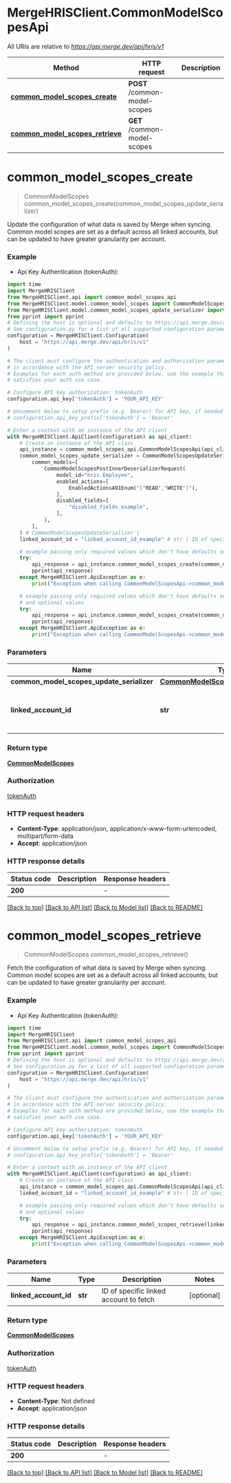 # MergeHRISClient.CommonModelScopesApi

All URIs are relative to *https://api.merge.dev/api/hris/v1*

Method | HTTP request | Description
------------- | ------------- | -------------
[**common_model_scopes_create**](CommonModelScopesApi.md#common_model_scopes_create) | **POST** /common-model-scopes | 
[**common_model_scopes_retrieve**](CommonModelScopesApi.md#common_model_scopes_retrieve) | **GET** /common-model-scopes | 


# **common_model_scopes_create**
> CommonModelScopes common_model_scopes_create(common_model_scopes_update_serializer)



Update the configuration of what data is saved by Merge when syncing. Common model scopes are set as a default across all linked accounts, but can be updated to have greater granularity per account.

### Example

* Api Key Authentication (tokenAuth):
```python
import time
import MergeHRISClient
from MergeHRISClient.api import common_model_scopes_api
from MergeHRISClient.model.common_model_scopes import CommonModelScopes
from MergeHRISClient.model.common_model_scopes_update_serializer import CommonModelScopesUpdateSerializer
from pprint import pprint
# Defining the host is optional and defaults to https://api.merge.dev/api/hris/v1
# See configuration.py for a list of all supported configuration parameters.
configuration = MergeHRISClient.Configuration(
    host = "https://api.merge.dev/api/hris/v1"
)

# The client must configure the authentication and authorization parameters
# in accordance with the API server security policy.
# Examples for each auth method are provided below, use the example that
# satisfies your auth use case.

# Configure API key authorization: tokenAuth
configuration.api_key['tokenAuth'] = 'YOUR_API_KEY'

# Uncomment below to setup prefix (e.g. Bearer) for API key, if needed
# configuration.api_key_prefix['tokenAuth'] = 'Bearer'

# Enter a context with an instance of the API client
with MergeHRISClient.ApiClient(configuration) as api_client:
    # Create an instance of the API class
    api_instance = common_model_scopes_api.CommonModelScopesApi(api_client)
    common_model_scopes_update_serializer = CommonModelScopesUpdateSerializer(
        common_models=[
            CommonModelScopesPostInnerDeserializerRequest(
                model_id="hris.Employee",
                enabled_actions=[
                    EnabledActionsA91Enum("["READ","WRITE"]"),
                ],
                disabled_fields=[
                    "disabled_fields_example",
                ],
            ),
        ],
    ) # CommonModelScopesUpdateSerializer | 
    linked_account_id = "linked_account_id_example" # str | ID of specific linked account to fetch (optional)

    # example passing only required values which don't have defaults set
    try:
        api_response = api_instance.common_model_scopes_create(common_model_scopes_update_serializer)
        pprint(api_response)
    except MergeHRISClient.ApiException as e:
        print("Exception when calling CommonModelScopesApi->common_model_scopes_create: %s\n" % e)

    # example passing only required values which don't have defaults set
    # and optional values
    try:
        api_response = api_instance.common_model_scopes_create(common_model_scopes_update_serializer, linked_account_id=linked_account_id)
        pprint(api_response)
    except MergeHRISClient.ApiException as e:
        print("Exception when calling CommonModelScopesApi->common_model_scopes_create: %s\n" % e)
```


### Parameters

Name | Type | Description  | Notes
------------- | ------------- | ------------- | -------------
 **common_model_scopes_update_serializer** | [**CommonModelScopesUpdateSerializer**](CommonModelScopesUpdateSerializer.md)|  |
 **linked_account_id** | **str**| ID of specific linked account to fetch | [optional]

### Return type

[**CommonModelScopes**](CommonModelScopes.md)

### Authorization

[tokenAuth](../README.md#tokenAuth)

### HTTP request headers

 - **Content-Type**: application/json, application/x-www-form-urlencoded, multipart/form-data
 - **Accept**: application/json


### HTTP response details
| Status code | Description | Response headers |
|-------------|-------------|------------------|
**200** |  |  -  |

[[Back to top]](#) [[Back to API list]](../README.md#documentation-for-api-endpoints) [[Back to Model list]](../README.md#documentation-for-models) [[Back to README]](../README.md)

# **common_model_scopes_retrieve**
> CommonModelScopes common_model_scopes_retrieve()



Fetch the configuration of what data is saved by Merge when syncing. Common model scopes are set as a default across all linked accounts, but can be updated to have greater granularity per account.

### Example

* Api Key Authentication (tokenAuth):
```python
import time
import MergeHRISClient
from MergeHRISClient.api import common_model_scopes_api
from MergeHRISClient.model.common_model_scopes import CommonModelScopes
from pprint import pprint
# Defining the host is optional and defaults to https://api.merge.dev/api/hris/v1
# See configuration.py for a list of all supported configuration parameters.
configuration = MergeHRISClient.Configuration(
    host = "https://api.merge.dev/api/hris/v1"
)

# The client must configure the authentication and authorization parameters
# in accordance with the API server security policy.
# Examples for each auth method are provided below, use the example that
# satisfies your auth use case.

# Configure API key authorization: tokenAuth
configuration.api_key['tokenAuth'] = 'YOUR_API_KEY'

# Uncomment below to setup prefix (e.g. Bearer) for API key, if needed
# configuration.api_key_prefix['tokenAuth'] = 'Bearer'

# Enter a context with an instance of the API client
with MergeHRISClient.ApiClient(configuration) as api_client:
    # Create an instance of the API class
    api_instance = common_model_scopes_api.CommonModelScopesApi(api_client)
    linked_account_id = "linked_account_id_example" # str | ID of specific linked account to fetch (optional)

    # example passing only required values which don't have defaults set
    # and optional values
    try:
        api_response = api_instance.common_model_scopes_retrieve(linked_account_id=linked_account_id)
        pprint(api_response)
    except MergeHRISClient.ApiException as e:
        print("Exception when calling CommonModelScopesApi->common_model_scopes_retrieve: %s\n" % e)
```


### Parameters

Name | Type | Description  | Notes
------------- | ------------- | ------------- | -------------
 **linked_account_id** | **str**| ID of specific linked account to fetch | [optional]

### Return type

[**CommonModelScopes**](CommonModelScopes.md)

### Authorization

[tokenAuth](../README.md#tokenAuth)

### HTTP request headers

 - **Content-Type**: Not defined
 - **Accept**: application/json


### HTTP response details
| Status code | Description | Response headers |
|-------------|-------------|------------------|
**200** |  |  -  |

[[Back to top]](#) [[Back to API list]](../README.md#documentation-for-api-endpoints) [[Back to Model list]](../README.md#documentation-for-models) [[Back to README]](../README.md)


